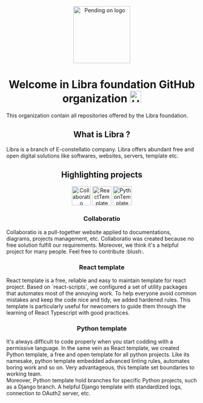 <div align="center">
    <img src="https://github.com/Libra-foundation/.github/tree/main/profile/resources/puff.svg" alt="Pending on logo" height="150"/>
    <h1>
        Welcome in Libra foundation GitHub organization
    <img src="https://media.giphy.com/media/hvRJCLFzcasrR4ia7z/giphy.gif" alt="Hi hand" width="30px"/>
    </h1>
</div>


<p>
    This organization contain all repositories offered by the Libra foundation.
</p>
<h2 align="center">
    What is Libra ?
</h2>
<p>
    Libra is a branch of E-constellatio company. Libra offers abundant free and open digital solutions like softwares, websites, servers, template etc.
</p>
<div align="center">
    <h2>
        Highlighting projects
    </h2>
    <div>
        <img src="https://github.com/Libra-foundation/.github/tree/main/profile/resources/Collaboratio.svg" alt="Collaboratio" height="50"/>
        <img src="https://github.com/Libra-foundation/.github/tree/main/profile/resources/ReactTemplate.svg" alt="ReactTemplate" height="50"/>
        <img src="https://github.com/Libra-foundation/.github/tree/main/profile/resources/PythonTemplate.svg" alt="PythonTemplate" height="50"/>
    </div>
    <h3>Collaboratio</h3>
</div>
<p>Collaboratio is a pull-together website applied to documentations, diagrams, projects management, etc. Collaboratio was created because no free solution fulfill our requirements. Moreover, we think it's a helpful project for many people. Feel free to contribute :blush:.</p>
<div align="center">
    <h3>React template</h3>
</div>
<p>React template is a free, reliable and easy to maintain template for react project. Based on `react-scripts`, we configured a set of utility packages that automates most of the annoying work. To help everyone avoid common mistakes and keep the code nice and tidy, we added hardened rules.  This template is particularly useful for newcomers to guide them through the learning of React Typescript with good practices.</p>
<div align="center">
    <h3>Python template</h3>
</div>
<p>It's always difficult to code properly when you start codding with a permissive language. In the same vein as React template, we created Python template, a free and open template for all python projects. Like its namesake, python template embedded advanced linting rules, automates boring work and so on. Very advantageous, this template set boundaries to working team. <br> Moreover, Python template hold branches for specific Python projects, such as a Django branch. A helpful Django template with standardized logs, connection to OAuth2 server, etc.  </p>